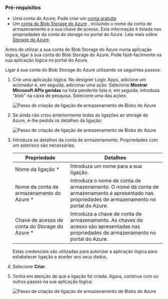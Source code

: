 ### <a name="prerequisites"></a>Pré-requisitos
* Uma conta do Azure; Pode criar um [conta gratuita](https://azure.microsoft.com/free)
* Um [conta do Blob Storage do Azure](../articles/storage/common/storage-create-storage-account.md) , incluindo o nome da conta de armazenamento e a sua chave de acesso. Esta informação é listada nas propriedades da conta do storage no portal do Azure. Leia mais sobre [Storage do Azure](../articles/storage/common/storage-introduction.md).

Antes de utilizar a sua conta do Blob Storage do Azure numa aplicação lógica, ligar à sua conta do Blob Storage do Azure. Pode fazê-facilmente na sua aplicação lógica no portal do Azure.  

Ligar à sua conta do Blob Storage do Azure utilizando os seguintes passos:  

1. Crie uma aplicação lógica. No designer Logic Apps, adicione um acionador e, em seguida, adicionar uma ação. Selecione **Mostrar Microsoft APIs geridas** na lista pendente lista e, em seguida, introduza "blob" na caixa de pesquisa. Selecione uma das ações:  
   
    ![Passo de criação de ligação de armazenamento de Blobs do Azure](./media/connectors-create-api-azureblobstorage/azureblobstorage-1.png)  
2. Se ainda não criou anteriormente todas as ligações ao storage do Azure, é-lhe pedida os detalhes da ligação:   
   
    ![Passo de criação de ligação de armazenamento de Blobs do Azure](./media/connectors-create-api-azureblobstorage/connection-details.png)  
3. Introduza os detalhes da conta de armazenamento. Propriedades com um asterisco são necessárias.
   
   | Propriedade | Detalhes |
   | --- | --- |
   | Nome da ligação * |Introduza um nome para a sua ligação. |
   | Nome da conta de armazenamento do Azure * |Introduza o nome de conta de armazenamento. O nome da conta de armazenamento é apresentado nas propriedades de armazenamento no portal do Azure. |
   | Chave de acesso de conta do Storage do Azure * |Introduza a chave de conta de armazenamento. As chaves de acesso são apresentadas nas propriedades de armazenamento no portal do Azure. |
   
    Estas credenciais são utilizadas para autorizar a aplicação lógica para estabelecer ligação e aceder aos seus dados. 
4. Selecione **Criar**.
5. Tenha em atenção de que a ligação foi criada. Agora, continue com os outros passos na sua aplicação lógica: 
   
    ![Passo de criação de ligação de armazenamento de Blobs do Azure](./media/connectors-create-api-azureblobstorage/azureblobstorage-3.png)  


